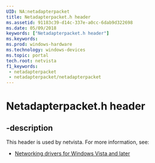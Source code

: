 ```yaml
---
UID: NA:netadapterpacket
title: Netadapterpacket.h header
ms.assetid: 91183c39-d14c-337e-a0cc-6dab9d322698
ms.date: 05/09/2018
keywords: ["Netadapterpacket.h header"]
ms.keywords: 
ms.prod: windows-hardware
ms.technology: windows-devices
ms.topic: portal
tech.root: netvista
f1_keywords:
 - netadapterpacket
 - netadapterpacket/netadapterpacket
---
```


# Netadapterpacket.h header


## -description

This header is used by netvista. For more information, see:

- [Networking drivers for Windows Vista and later](../_netvista/index.md)

